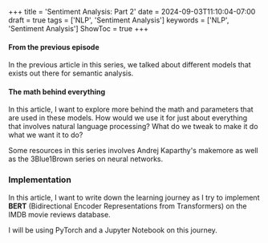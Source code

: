 +++
title = 'Sentiment Analysis: Part 2'
date = 2024-09-03T11:10:04-07:00
draft = true
tags = ['NLP', 'Sentiment Analysis']
keywords = ['NLP', 'Sentiment Analysis']
ShowToc = true
+++

#### From the previous episode

In the previous article in this series, we talked about different models that exists out there for semantic analysis.

#### The math behind everything
In this article, I want to explore more behind the math and parameters that are used in these models. How would we use it for just about everything that involves natural language processing? What do we tweak to make it do what we want it to do? 

Some resources in this series involves Andrej Kaparthy's makemore as well as the 3Blue1Brown series on neural networks. 

### Implementation

In this article, I want to write down the learning journey as I try to implement **BERT** (Bidirectional Encoder Representations from Transformers) on the IMDB movie reviews database.

I will be using PyTorch and a Jupyter Notebook on this journey.

